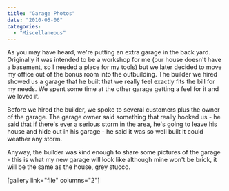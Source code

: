 ```yaml
---
title: "Garage Photos"
date: "2010-05-06"
categories: 
  - "Miscellaneous"
---
```


As you may have heard, we're putting an extra garage in the back yard. Originally it was intended to be a workshop for me (our house doesn't have a basement, so I needed a place for my tools) but we later decided to move my office out of the bonus room into the outbuilding. The builder we hired showed us a garage that he built that we really feel exactly fits the bill for my needs. We spent some time at the other garage getting a feel for it and we loved it.

Before we hired the builder, we spoke to several customers plus the owner of the garage. The garage owner said something that really hooked us - he said that if there's ever a serious storm in the area, he's going to leave his house and hide out in his garage - he said it was so well built it could weather any storm.

Anyway, the builder was kind enough to share some pictures of the garage - this is what my new garage will look like although mine won't be brick, it will be the same as the house, grey stucco.

\[gallery link="file" columns="2"\]
